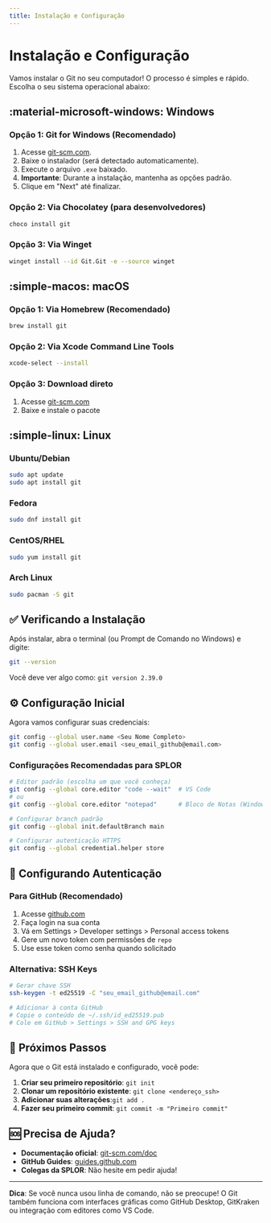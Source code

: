 ```yaml
---
title: Instalação e Configuração
---
```


# Instalação e Configuração

Vamos instalar o Git no seu computador!
O processo é simples e rápido.
Escolha o seu sistema operacional abaixo:

## :material-microsoft-windows: Windows

### Opção 1: Git for Windows (Recomendado)
1. Acesse [git-scm.com](https://git-scm.com/download/win).
2. Baixe o instalador (será detectado automaticamente).
3. Execute o arquivo `.exe` baixado.
4. **Importante**: Durante a instalação, mantenha as opções padrão.
5. Clique em "Next" até finalizar.

### Opção 2: Via Chocolatey (para desenvolvedores)
```bash
choco install git
```

### Opção 3: Via Winget
```bash
winget install --id Git.Git -e --source winget
```

## :simple-macos: macOS

### Opção 1: Via Homebrew (Recomendado)
```bash
brew install git
```

### Opção 2: Via Xcode Command Line Tools
```bash
xcode-select --install
```

### Opção 3: Download direto
1. Acesse [git-scm.com](https://git-scm.com/download/mac)
2. Baixe e instale o pacote

## :simple-linux: Linux

### Ubuntu/Debian
```bash
sudo apt update
sudo apt install git
```

### Fedora
```bash
sudo dnf install git
```

### CentOS/RHEL
```bash
sudo yum install git
```

### Arch Linux
```bash
sudo pacman -S git
```

## ✅ Verificando a Instalação

Após instalar, abra o terminal (ou Prompt de Comando no Windows) e digite:

```bash
git --version
```

Você deve ver algo como: `git version 2.39.0`

## ⚙️ Configuração Inicial

Agora vamos configurar suas credenciais:

```bash
git config --global user.name <Seu Nome Completo>
git config --global user.email <seu_email_github@email.com>
```

### Configurações Recomendadas para SPLOR

```bash
# Editor padrão (escolha um que você conheça)
git config --global core.editor "code --wait"  # VS Code
# ou
git config --global core.editor "notepad"      # Bloco de Notas (Windows)

# Configurar branch padrão
git config --global init.defaultBranch main

# Configurar autenticação HTTPS
git config --global credential.helper store
```

## 🔐 Configurando Autenticação

### Para GitHub (Recomendado)
1. Acesse [github.com](https://github.com)
2. Faça login na sua conta
3. Vá em Settings > Developer settings > Personal access tokens
4. Gere um novo token com permissões de `repo`
5. Use esse token como senha quando solicitado

### Alternativa: SSH Keys
```bash
# Gerar chave SSH
ssh-keygen -t ed25519 -C "seu_email_github@email.com"

# Adicionar à conta GitHub
# Copie o conteúdo de ~/.ssh/id_ed25519.pub
# Cole em GitHub > Settings > SSH and GPG keys
```

## 🎯 Próximos Passos

Agora que o Git está instalado e configurado, você pode:

1. **Criar seu primeiro repositório**: `git init`
2. **Clonar um repositório existente**: `git clone <endereço_ssh>`
3. **Adicionar suas alterações**:`git add .`
4. **Fazer seu primeiro commit**: `git commit -m "Primeiro commit"`

## 🆘 Precisa de Ajuda?

- **Documentação oficial**: [git-scm.com/doc](https://git-scm.com/doc)
- **GitHub Guides**: [guides.github.com](https://guides.github.com)
- **Colegas da SPLOR**: Não hesite em pedir ajuda!

---

**Dica**: Se você nunca usou linha de comando, não se preocupe!
O Git também funciona com interfaces gráficas como GitHub Desktop, GitKraken ou integração com editores como VS Code.
